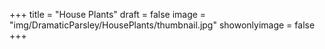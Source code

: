 +++
title = "House Plants"
draft = false
image = "img/DramaticParsley/HousePlants/thumbnail.jpg"
showonlyimage = false
+++

<!--more-->

